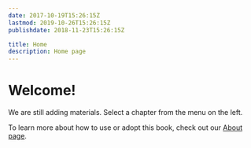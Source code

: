 ```yaml
---
date: 2017-10-19T15:26:15Z
lastmod: 2019-10-26T15:26:15Z
publishdate: 2018-11-23T15:26:15Z

title: Home
description: Home page
---
```


# Welcome!

We are still adding materials. Select a chapter from the menu on the left.

To learn more about how to use or adopt this book, check out our [About page](/softdev2-resources/about/).
